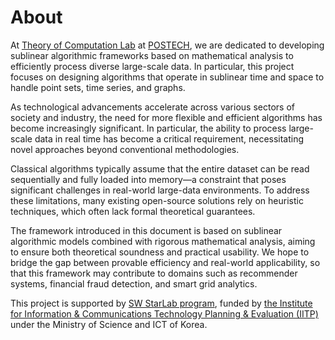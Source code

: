 # About

At [Theory of Computation Lab](https://sites.google.com/view/discrete-algorithms-lab/) at [POSTECH](https://www.postech.ac.kr/), we are dedicated to developing sublinear algorithmic frameworks based on mathematical analysis to efficiently process diverse large-scale data. In particular, this project focuses on designing algorithms that operate in sublinear time and space to handle point sets, time series, and graphs.

As technological advancements accelerate across various sectors of society and industry, the need for more flexible and efficient algorithms has become increasingly significant. In particular, the ability to process large-scale data in real time has become a critical requirement, necessitating novel approaches beyond conventional methodologies.

Classical algorithms typically assume that the entire dataset can be read sequentially and fully loaded into memory—a constraint that poses significant challenges in real-world large-data environments. To address these limitations, many existing open-source solutions rely on heuristic techniques, which often lack formal theoretical guarantees.

The framework introduced in this document is based on sublinear algorithmic models combined with rigorous mathematical analysis, aiming to ensure both theoretical soundness and practical usability. We hope to bridge the gap between provable efficiency and real-world applicability, so that this framework may contribute to domains such as recommender systems, financial fraud detection, and smart grid analytics.



This project is supported by [SW StarLab program](http://www.swstarlab.kr/), funded by [the Institute for Information & Communications Technology Planning & Evaluation (IITP)](https://www.iitp.kr/en/main.it) under the Ministry of Science and ICT of Korea.
